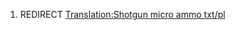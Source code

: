 1.  REDIRECT [Translation:Shotgun micro ammo
    txt/pl](Translation:Shotgun_micro_ammo_txt/pl "wikilink")